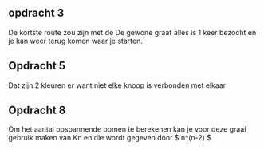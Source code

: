 
## opdracht 3
De kortste route zou zijn met de De gewone graaf alles is 1 keer bezocht en je kan weer terug komen waar je starten.

## Opdracht 5
Dat zijn 2 kleuren er want niet elke knoop is verbonden met elkaar

## Opdracht 8
Om het aantal opspannende bomen te berekenen kan je voor deze graaf gebruik maken van Kn en die wordt gegeven door $ n^(n-2) $

